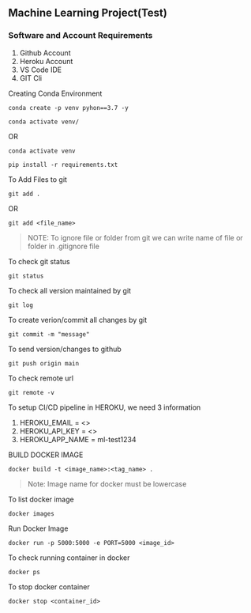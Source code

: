## Machine Learning Project(Test)

### Software and Account Requirements

1. Github Account
2. Heroku Account
3. VS Code IDE
4. GIT Cli


Creating Conda Environment
```
conda create -p venv pyhon==3.7 -y
```

```
conda activate venv/
```
OR


```
conda activate venv
```

```
pip install -r requirements.txt
```

To Add Files to git
```
git add .
```
OR

```
git add <file_name>
```
> NOTE: To ignore file or folder from git we can write name of file or folder in .gitignore file

To check git status
```
git status
```

To check all version maintained by git 
```
git log
```

To create verion/commit all changes by git
```
git commit -m "message"
```

To send version/changes to github
```
git push origin main
```

To check remote url
```
git remote -v
```

To setup CI/CD pipeline in HEROKU, we need 3 information
1. HEROKU_EMAIL = <>
2. HEROKU_API_KEY = <>
3. HEROKU_APP_NAME = ml-test1234

BUILD DOCKER IMAGE
```
docker build -t <image_name>:<tag_name> .
```

> Note: Image name for docker must be lowercase

To list docker image
```
docker images
```

Run Docker Image
```
docker run -p 5000:5000 -e PORT=5000 <image_id>
```

To check running container in docker
```
docker ps
```

To stop docker container
```
docker stop <container_id>
``` 